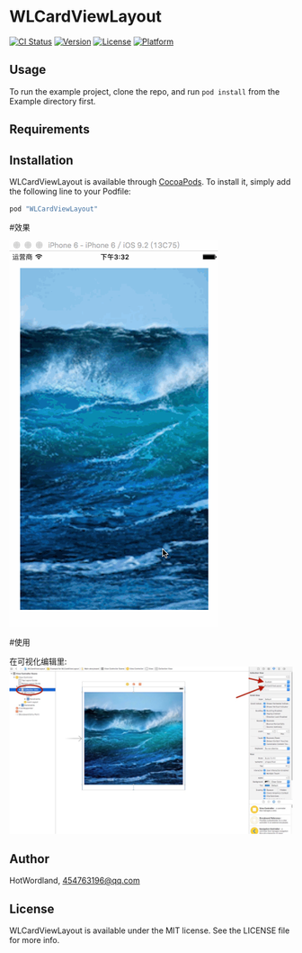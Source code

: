# WLCardViewLayout

[![CI Status](http://img.shields.io/travis/HotWordland/WLCardViewLayout.svg?style=flat)](https://travis-ci.org/HotWordland/WLCardViewLayout)
[![Version](https://img.shields.io/cocoapods/v/WLCardViewLayout.svg?style=flat)](http://cocoapods.org/pods/WLCardViewLayout)
[![License](https://img.shields.io/cocoapods/l/WLCardViewLayout.svg?style=flat)](http://cocoapods.org/pods/WLCardViewLayout)
[![Platform](https://img.shields.io/cocoapods/p/WLCardViewLayout.svg?style=flat)](http://cocoapods.org/pods/WLCardViewLayout)

## Usage

To run the example project, clone the repo, and run `pod install` from the Example directory first.

## Requirements

## Installation

WLCardViewLayout is available through [CocoaPods](http://cocoapods.org). To install
it, simply add the following line to your Podfile:

```ruby
pod "WLCardViewLayout"
```

#效果

![](https://github.com/HotWordland/WLCardViewLayout/blob/master/demo.gif)

#使用

在可视化编辑里:
![](https://github.com/HotWordland/WLCardViewLayout/blob/master/use.jpeg)




## Author

HotWordland, 454763196@qq.com

## License

WLCardViewLayout is available under the MIT license. See the LICENSE file for more info.
